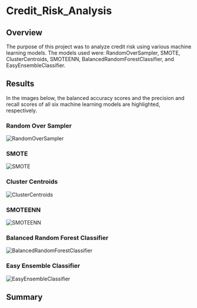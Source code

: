 # Credit_Risk_Analysis

## Overview

The purpose of this project was to analyze credit risk using various machine learning models. The models used were: RandomOverSampler, SMOTE, ClusterCentroids, SMOTEENN, BalancedRandomForestClassifier, and EasyEnsembleClassifier.

## Results
In the images below, the balanced accuracy scores and the precision and recall scores of all six machine learning models are highlighted, respectively.

### Random Over Sampler
![RandomOverSampler](https://user-images.githubusercontent.com/82347825/130170911-8143cb23-d5af-4c16-9ffc-598e4a88ceaa.png)


### SMOTE
![SMOTE](https://user-images.githubusercontent.com/82347825/130170915-5d700823-66d0-4de1-b5a7-b8191bfe0b74.png)


### Cluster Centroids
![ClusterCentroids](https://user-images.githubusercontent.com/82347825/130170921-8ab6166a-64a8-425e-a7b1-e54327dd38a0.png)


### SMOTEENN
![SMOTEENN](https://user-images.githubusercontent.com/82347825/130170928-bf6a01bc-740a-429a-9385-8202a7956669.png)


### Balanced Random Forest Classifier
![BalancedRandomForestClassifier](https://user-images.githubusercontent.com/82347825/130170934-2286550e-46f5-4f2f-b9bc-71e141211ec9.png)


### Easy Ensemble Classifier
![EasyEnsembleClassifier](https://user-images.githubusercontent.com/82347825/130170938-53d967cd-96f1-4b11-9829-975bdd1c58f6.png)


## Summary
